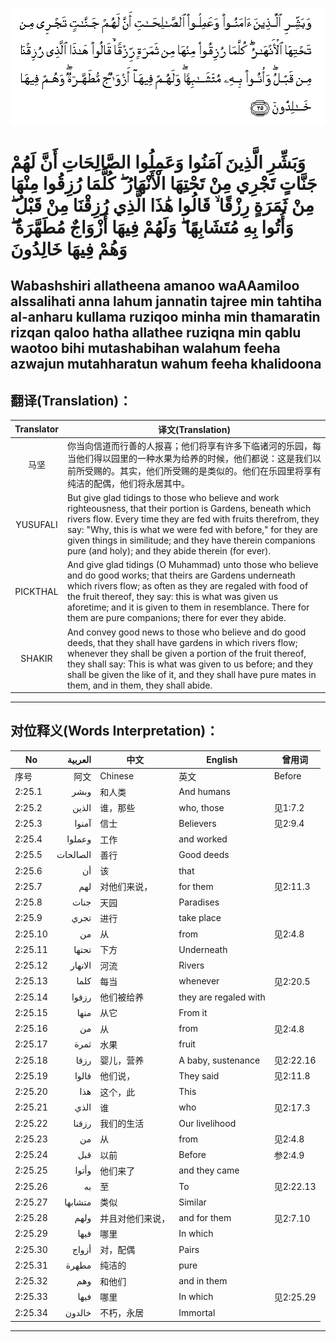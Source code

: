 ![002:025](images/002_025.gif)

#  وَبَشِّرِ الَّذِينَ آمَنُوا وَعَمِلُوا الصَّالِحَاتِ أَنَّ لَهُمْ جَنَّاتٍ تَجْرِي مِنْ تَحْتِهَا الْأَنْهَارُ ۖ كُلَّمَا رُزِقُوا مِنْهَا مِنْ ثَمَرَةٍ رِزْقًا ۙ قَالُوا هَٰذَا الَّذِي رُزِقْنَا مِنْ قَبْلُ ۖ وَأُتُوا بِهِ مُتَشَابِهًا ۖ وَلَهُمْ فِيهَا أَزْوَاجٌ مُطَهَّرَةٌ ۖ وَهُمْ فِيهَا خَالِدُونَ 

## Wabashshiri allatheena amanoo waAAamiloo alssalihati anna lahum jannatin tajree min tahtiha al-anharu kullama ruziqoo minha min thamaratin rizqan qaloo hatha allathee ruziqna min qablu waotoo bihi mutashabihan walahum feeha azwajun mutahharatun wahum feeha khalidoona

## 翻译(Translation)：

| Translator | 译文(Translation)                                            |
|:----------:| ------------------------------------------------------------ |
| 马坚       | 你当向信道而行善的人报喜；他们将享有许多下临诸河的乐园，每当他们得以园里的一种水果为给养的时候，他们都说：这是我们以前所受赐的。其实，他们所受赐的是类似的。他们在乐园里将享有纯洁的配偶，他们将永居其中。 |
| YUSUFALI   | But give glad tidings to those who believe and work righteousness, that their portion is Gardens, beneath which rivers flow. Every time they are fed with fruits therefrom, they say: "Why, this is what we were fed with before," for they are given things in similitude; and they have therein companions pure (and holy); and they abide therein (for ever). |
| PICKTHAL   | And give glad tidings (O Muhammad) unto those who believe and do good works; that theirs are Gardens underneath which rivers flow; as often as they are regaled with food of the fruit thereof, they say: this is what was given us aforetime; and it is given to them in resemblance. There for them are pure companions; there for ever they abide. |
| SHAKIR     | And convey good news to those who believe and do good deeds, that they shall have gardens in which rivers flow; whenever they shall be given a portion of the fruit thereof, they shall say: This is what was given to us before; and they shall be given the like of it, and they shall have pure mates in them, and in them, they shall abide. |

---

## 对位释义(Words Interpretation)：

| No      | العربية  | 中文             | English               | 曾用词    |
| ------- | --------:| ---------------- | --------------------- | --------- |
| 序号    | 阿文     | Chinese          | 英文                  | Before    |
| 2:25.1  | وبشر     | 和人类           | And humans            |           |
| 2:25.2  | الذين    | 谁，那些         | who, those            | 见1:7.2   |
| 2:25.3  | آمنوا    | 信士             | Believers             | 见2:9.4   |
| 2:25.4  | وعملوا   | 工作             | and worked            |           |
| 2:25.5  | الصالحات | 善行             | Good deeds            |           |
| 2:25.6  | أن       | 该               | that                  |           |
| 2:25.7  | لهم      | 对他们来说，     | for them              | 见2:11.3  |
| 2:25.8  | جنات     | 天园             | Paradises             |           |
| 2:25.9  | تجري     | 进行             | take place            |           |
| 2:25.10 | من       | 从               | from                  | 见2:4.8   |
| 2:25.11 | تحتها    | 下方             | Underneath            |           |
| 2:25.12 | الانهار  | 河流             | Rivers                |           |
| 2:25.13 | كلما     | 每当             | whenever              | 见2:20.5  |
| 2:25.14 | رزقوا    | 他们被给养       | they are regaled with |           |
| 2:25.15 | منها     | 从它             | From it               |           |
| 2:25.16 | من       | 从               | from                  | 见2:4.8   |
| 2:25.17 | ثمرة     | 水果             | fruit                 |           |
| 2:25.18 | رزقا     | 婴儿，营养       | A baby, sustenance    | 见2:22.16 |
| 2:25.19 | قالوا    | 他们说，         | They said             | 见2:11.8  |
| 2:25.20 | هذا      | 这个，此         | This                  |           |
| 2:25.21 | الذي     | 谁               | who                   | 见2:17.3  |
| 2:25.22 | رزقنا    | 我们的生活       | Our livelihood        |           |
| 2:25.23 | من       | 从               | from                  | 见2:4.8   |
| 2:25.24 | قبل      | 以前             | Before                | 参2:4.9   |
| 2:25.25 | وأتوا    | 他们来了         | and they came         |           |
| 2:25.26 | به       | 至               | To                    | 见2:22.13 |
| 2:25.27 | متشابها  | 类似             | Similar               |           |
| 2:25.28 | ولهم     | 并且对他们来说， | and for them          | 见2:7.10  |
| 2:25.29 | فيها     | 哪里             | In which              |           |
| 2:25.30 | أزواج    | 对，配偶         | Pairs                 |           |
| 2:25.31 | مطهرة    | 纯洁的           | pure                  |           |
| 2:25.32 | وهم      | 和他们           | and in them           |           |
| 2:25.33 | فيها     | 哪里             | In which              | 见2:25.29 |
| 2:25.34 | خالدون   | 不朽，永居       | Immortal              |           |

---

